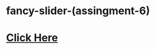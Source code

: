 # fancy-slider-(assingment-6)
<a href="https://shahriar-kabir.github.io/fancy-slider/"><h1>Click Here</h1></a>
